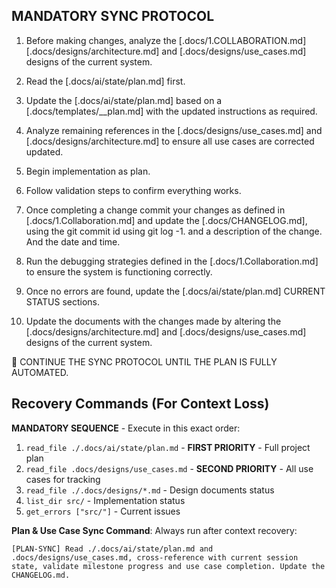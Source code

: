 ## MANDATORY SYNC PROTOCOL

1. Before making changes, analyze the [.docs/1.COLLABORATION.md] [.docs/designs/architecture.md] and [.docs/designs/use_cases.md] designs of the current system.

2. Read the [.docs/ai/state/plan.md] first.

3. Update the [.docs/ai/state/plan.md] based on a [.docs/templates/__plan.md] with the updated instructions as required.

4. Analyze remaining references in the [.docs/designs/use_cases.md] and [.docs/designs/architecture.md] to ensure all use cases are corrected updated.

5. Begin implementation as plan.

6. Follow validation steps to confirm everything works.

7. Once completing a change commit your changes as defined in [.docs/1.Collaboration.md] and update the [.docs/CHANGELOG.md], using the git commit id using git log -1. and a description of the change. And the date and time.

8. Run the debugging strategies defined in the [.docs/1.Collaboration.md] to ensure the system is functioning correctly.

9. Once no errors are found, update the [.docs/ai/state/plan.md] CURRENT STATUS sections.

10. Update the documents with the changes made by altering the [.docs/designs/architecture.md] and [.docs/designs/use_cases.md] designs of the current system.

🔄 CONTINUE THE SYNC PROTOCOL UNTIL THE PLAN IS FULLY AUTOMATED.

## Recovery Commands (For Context Loss)

**MANDATORY SEQUENCE** - Execute in this exact order:

1. `read_file ./.docs/ai/state/plan.md` - **FIRST PRIORITY** - Full project plan
2. `read_file .docs/designs/use_cases.md` - **SECOND PRIORITY** - All use cases for tracking
3. `read_file ./.docs/designs/*.md` - Design documents status
4. `list_dir src/` - Implementation status
5. `get_errors ["src/"]` - Current issues

**Plan & Use Case Sync Command**: Always run after context recovery:

```
[PLAN-SYNC] Read ./.docs/ai/state/plan.md and .docs/designs/use_cases.md, cross-reference with current session state, validate milestone progress and use case completion. Update the CHANGELOG.md.
```
